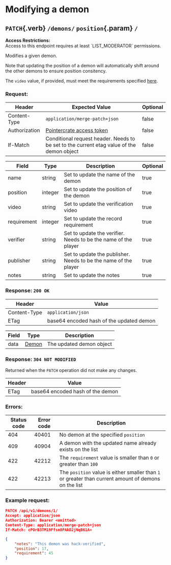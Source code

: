 <div class='panel fade js-scroll-anim' data-anim='fade'>

# Modifying a demon

## `PATCH`{.verb} `/demons/` `position`{.param} `/`

<div class='info-yellow'>
<b>Access Restrictions:</b><br>
Access to this endpoint requires at least `LIST_MODERATOR` permissions.
</div>

Modifies a given demon.

Note that updating the position of a demon will automatically shift around the other demons to ensure position consitency.

The `video` value, if provided, must meet the requirements specified [here](/documentation/#video).

### Request:

| Header        | Expected Value                                                                            | Optional |
| ------------- | ----------------------------------------------------------------------------------------- | -------- |
| Content-Type  | `application/merge-patch+json`                                                            | false    |
| Authorization | [Pointercrate access token](/documentation/#access-tokens)                                | false    |
| If-Match      | Conditional request header. Needs to be set to the current etag value of the demon object | false    |

| Field       | Type    | Description                                                     | Optional |
| ----------- | ------- | --------------------------------------------------------------- | -------- |
| name        | string  | Set to update the name of the demon                             | true     |
| position    | integer | Set to update the position of the demon                         | true     |
| video       | string  | Set to update the verification video                            | true     |
| requirement | integer | Set to update the record requirement                            | true     |
| verifier    | string  | Set to update the verifier. Needs to be the name of the player  | true     |
| publisher   | string  | Set to update the publisher. Needs to be the name of the player | true     |
| notes       | string  | Set to update the notes                                         | true     |

### Response: `200 OK`

| Header       | Value                                    |
| ------------ | ---------------------------------------- |
| Content-Type | `application/json`                       |
| ETag         | base64 encoded hash of the updated demon |

| Field | Type                                   | Description              |
| ----- | -------------------------------------- | ------------------------ |
| data  | [Demon](/documentation/objects/#demon) | The updated demon object |

### Response: `304 NOT MODIFIED`

Returned when the `PATCH` operation did not make any changes.

| Header | Value                            |
| ------ | -------------------------------- |
| ETag   | base64 encoded hash of the demon |

### Errors:

| Status code | Error code | Description                                                                                          |
| ----------- | ---------- | ---------------------------------------------------------------------------------------------------- |
| 404         | 40401      | No demon at the specified `position`                                                                 |
| 409         | 40904      | A demon with the updated name already exists on the list                                             |
| 422         | 42212      | The `requirement` value is smaller than `0` or greater than `100`                                    |
| 422         | 42213      | The `position` value is either smaller than `1` or greater than current amount of demons on the list |

### Example request:

```json
PATCH /api/v1/demons/1/
Accept: application/json
Authorization: Bearer <omitted>
Content-Type: application/merge-patch+json
If-Match: cPOrB3TM19Ffsm8PAkD2jNqB61A=

{
    "notes": "This demon was hack-verified",
    "position": 17,
    "requirement": 45
}
```

</div>
